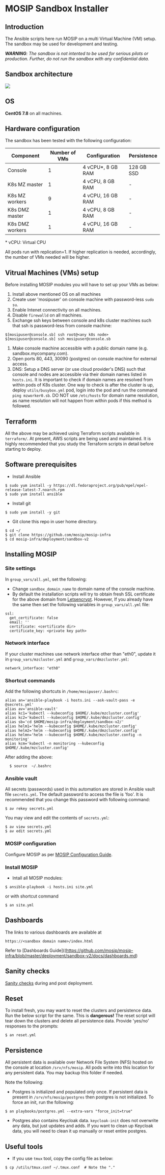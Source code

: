 # MOSIP Sandbox Installer

## Introduction

The Ansible scripts here run MOSIP on a multi Virtual Machine (VM) setup.  The sandbox may be used for development and testing.

_**WARNING**: The sandbox is not intented to be used for serious pilots or production.  Further, do not run the sandbox with any confidential data._

## Sandbox architecture
![](https://github.com/mosip/mosip-infra/blob/master/deployment/sandbox-v2/docs/sandbox_architecture.png)

## OS
**CentOS 7.8** on all machines.

## Hardware configuration

The sandbox has been tested with the following configuration:

| Component| Number of VMs| Configuration| Persistence |
|---|---|---|---|
|Console| 1 | 4 vCPU*, 8 GB RAM | 128 GB SSD |
|K8s MZ master | 1 | 4 vCPU, 8 GB RAM | - |
|K8s MZ workers | 9 | 4 vCPU, 16 GB RAM | - |
|K8s DMZ master | 1 | 4 vCPU, 8 GB RAM | - |
|K8s DMZ workers | 1 | 4 vCPU, 16 GB RAM | - |

\* vCPU:  Virtual CPU

All pods run with replication=1.  If higher replication is needed, accordingly, the number of VMs needed will be higher.

## Vitrual Machines (VMs) setup

Before installing MOSIP modules you will have to set up your VMs as below:
1. Install above mentioned OS on all machines
1. Create user 'mosipuser' on console machine with password-less `sudo su`. 
1. Enable Intenet connectivity on all machines. 
1. Disable `firewalld` on all machines. 
1. Exchange ssh keys between console and k8s cluster machines such that ssh is password-less from console machine:
```  
$[mosipuser@console.sb] ssh root@<any k8s node>
$[mosipuser@console.sb] ssh mosipuser@console.sb
```  
1. Make console machine accessible with a public domain name (e.g. sandbox.mycompany.com).
1. Open ports 80, 443, 30090 (postgres) on console machine for external access.
1. DNS: Setup a DNS server (or use cloud provider's DNS) such that console and nodes are accessible via their domain names listed in `hosts.ini`.  It is important to check if domain names are resolved from within pods of K8s cluster.  One way to check is after the cluster is up, deploy `utils/busybox.yml` pod, login into the pod and run the command `ping mzworker0.sb`.  DO NOT use `/etc/hosts` for domain name resolution, as name resolution will not happen from within pods if this method is followed.

## Terraform
All the above may be achieved using Terraform scripts available in `terraform/`.  At present, AWS scripts are being used and maintained.  It is highly recommended that you study the Terraform scripts in detail before starting to deploy. 

## Software prerequisites

* Install Ansible
```
$ sudo yum install -y https://dl.fedoraproject.org/pub/epel/epel-release-latest-7.noarch.rpm
$ sudo yum install ansible
```
* Install git
```
$ sudo yum install -y git
```
* Git clone this repo in user home directory.
```
$ cd ~/
$ git clone https://github.com/mosip/mosip-infra
$ cd mosip-infra/deployment/sandbox-v2
```

##  Installing MOSIP 
### Site settings
In `group_vars/all.yml`, set the following: 
* Change `sandbox_domain_name`  to domain name of the console machine.
* By default the installation scripts will try to obtain fresh SSL certificate for the above domain from [Letsencrypt](https://letsencrypt.org). However, If you already have the same then set the following variables in `group_vars/all.yml` file:
```
ssl:
  get_certificate: false
  email: ''
  certificate: <certificate dir>
  certificate_key: <private key path> 
```
### Network interface
If your cluster machines use network interface other than "eth0", update it in `group_vars/mzcluster.yml` and `group_vars/dmzcluster.yml`:
```
network_interface: "eth0"
```
### Shortcut commands
Add the following shortcuts in `/home/mosipuser/.bashrc`:
```
alias an='ansible-playbook -i hosts.ini --ask-vault-pass -e @secrets.yml'
alias av='ansible-vault'
alias kc1='kubectl --kubeconfig $HOME/.kube/mzcluster.config'
alias kc2='kubectl --kubeconfig $HOME/.kube/dmzcluster.config'
alias sb='cd $HOME/mosip-infra/deployment/sandbox-v2/'
alias helm1='helm --kubeconfig $HOME/.kube/mzcluster.config'
alias helm2='helm --kubeconfig $HOME/.kube/dmzcluster.config'
alias helmn='helm --kubeconfig $HOME/.kube/mzcluster.config -n monitoring'
alias kcm='kubectl -n monitoring --kubeconfig $HOME/.kube/mzcluster.config'
```
After adding the above:
```
  $ source  ~/.bashrc
``` 
### Ansible vault
All secrets (passwords) used in this automation are stored in Ansible vault file `secrets.yml`.  The default password to access the file is 'foo'.  It is recommended that you change this password with following command:
```
$ av rekey secrets.yml
```
You may view and edit the contents of `secrets.yml`:
```
$ av view secrets.yml
$ av edit secrets.yml
```

### MOSIP configuration
Configure MOSIP as per [MOSIP Configuration Guide](docs/mosip_configuration_guide.md).

### Install MOSIP
* Intall all MOSIP modules:
```
$ ansible-playbook -i hosts.ini site.yml
```
or with shortcut command
```
$ an site.yml
```

## Dashboards
The links to various dashboards are available at 

```
https://<sandbox domain name>/index.html
```

Refer to [Dashboards Guide]((https://github.com/mosip/mosip-infra/blob/master/deployment/sandbox-v2/docs/dashboards.md)

## Sanity checks

[Sanity checks](docs/sanity_checks.md) during and post deployment.

## Reset
To install fresh, you may want to reset the clusters and persistence data.  Run the below script for the same.  This is **dangerous!**  The reset script will tear down the clusters and delete all persistence data.  Provide 'yes/no' responses to the prompts:
```
$ an reset.yml
```

## Persistence
All persistent data is available over Network File System (NFS) hosted on the console at location `/srv/nfs/mosip`.  All pods write into this location for any persistent data.  You may backup this folder if needed.

Note the following:
* Postgres is initialized and populated only once.  If persistent data is present in `/srv/nfs/mosip/postgres` then postgres is not initialized.  To force an init, run the following:
```
$ an playbooks/postgres.yml --extra-vars "force_init=true"
``` 
* Postgres also contains Keycloak data.  `keycloak-init` does not overwrite any data, but just updates and adds.  If you want to clean up Keycloak data, you will need to clean it up manually or reset entire postgres.

## Useful tools
* If you use `tmux` tool, copy the config file as below:
```
$ cp /utils/tmux.conf ~/.tmux.conf  # Note the "."
```
